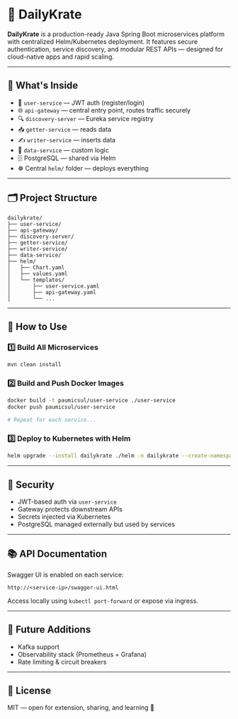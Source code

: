 # 🚀 DailyKrate

**DailyKrate** is a production-ready Java Spring Boot microservices platform with centralized Helm/Kubernetes deployment. It features secure authentication, service discovery, and modular REST APIs — designed for cloud-native apps and rapid scaling.

---

## 🧰 What's Inside

- 🔐 `user-service` — JWT auth (register/login)
- 🌐 `api-gateway` — central entry point, routes traffic securely
- 🔍 `discovery-server` — Eureka service registry
- 📥 `getter-service` — reads data
- ✍️ `writer-service` — inserts data
- 🧠 `data-service` — custom logic
- 🗄️ PostgreSQL — shared via Helm
- ☸️ Central `helm/` folder — deploys everything

---

## 🗂️ Project Structure

```
dailykrate/
├── user-service/
├── api-gateway/
├── discovery-server/
├── getter-service/
├── writer-service/
├── data-service/
├── helm/
│   ├── Chart.yaml
│   ├── values.yaml
│   └── templates/
│       ├── user-service.yaml
│       ├── api-gateway.yaml
│       └── ...
```

---

## 🧪 How to Use

### 1️⃣ Build All Microservices

```bash
mvn clean install
```

### 2️⃣ Build and Push Docker Images

```bash
docker build -t paumicsul/user-service ./user-service
docker push paumicsul/user-service

# Repeat for each service...
```

### 3️⃣ Deploy to Kubernetes with Helm

```bash
helm upgrade --install dailykrate ./helm -n dailykrate --create-namespace
```

---

## 🔐 Security

- JWT-based auth via `user-service`
- Gateway protects downstream APIs
- Secrets injected via Kubernetes
- PostgreSQL managed externally but used by services

---

## 📚 API Documentation

Swagger UI is enabled on each service:

```
http://<service-ip>/swagger-ui.html
```

Access locally using `kubectl port-forward` or expose via ingress.

---

## 🤖 Future Additions

- Kafka support
- Observability stack (Prometheus + Grafana)
- Rate limiting & circuit breakers

---

## 📄 License

MIT — open for extension, sharing, and learning 🚀
